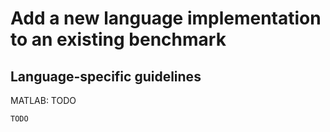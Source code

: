 # Add a new language implementation to an existing benchmark

## Language-specific guidelines

   MATLAB: TODO

    TODO
    
